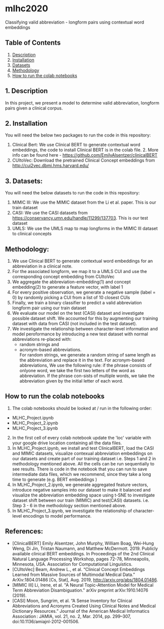 # mlhc2020
Classifying valid abbreviation - longform pairs using contextual word embeddings

## Table of Contents
1. [ Description ](#desc)
2. [ Installation ](#install)
3. [ Datasets ](#data)
4. [ Methodology ](#method)
5. [ How to run the colab notebooks ](#run)

<a name="desc"></a>
## 1. Description
In this project, we present a model to determine valid abbreviation, longform pairs given a clinical corpus.

<a name="install"></a>
## 2. Installation
You will need the below two packages to run the code in this repository:
1. Clinical Bert: We use Clinical BERT to generate contextual word embeddings, the code to install Clinical BERT is in the colab file. 2. More info can be found here - https://github.com/EmilyAlsentzer/clinicalBERT
3. CUItoVec: Download the pretrained Clinical Concept embeddings from http://cui2vec.dbmi.hms.harvard.edu/ 

<a name="data"></a>
## 3. Datasets: ##
You will need the below datasets to run the code in this repository:
1. MIMIC III: We use the MIMIC dataset from the Li et al. paper. This is our train dataset
2. CASI: We use the CASI datasets from https://conservancy.umn.edu/handle/11299/137703. This is our test dataset
3. UMLS: We use the UMLS map to map longforms in the MIMIC III dataset to clinical concepts

<a name="method"></a>
## Methodology: ##
1. We use Clinical BERT to generate contextual word embeddings for an abbreviation in a clinical note.
2. For the associated longform, we map it to a UMLS CUI and use the corresponding concept embedding from CUItoVec
3. We aggregate the abbreviation-embedding(1) and concept embedding(2) to generate a feature vector, with label 1
4. For every positive observation, we generate a negative sample (label = 0) by randomly picking a CUI from a list of 10 closest CUIs
5. Finally, we train a binary classifier to predict a valid abbreviation longform pair using our train dataset
6. We evaluate our model on the test (CASI) dataset and investigate possible dataset shift. We accounted for this by  augmenting  our  training  dataset  with  data  from  CASI  (not  included  in  the  test dataset).
7. We investigate  the relationship between character-level information and model peroformance by introducing  a  new  test  dataset  with  normal  abbreviations  re-placed with:
   * random strings and 
   * acronym-based abbreviations.  
For random strings, we generate a random string of same length as the abbreviation and replace it in the text. For acronym-based abbreviations, We use the following rule:  if the phrase consists of onlyone  word,  we  take  the  first  two  letters  of  the  word  as  abbreviation.   If  the  phrase  con-sists of multiple words, we take the abbreviation given by the initial letter of each word.

<a name="run"></a>
## How to run the colab notebooks
1. The colab notebooks should be looked at / run in the following order:
  * MLHC_Project.ipynb
  * MLHC_Project_2.ipynb
  * MLHC_Project_3.ipynb
2. In the first cell of every colab notebook update the 'loc' variable with your google drive location containing all the data files.
3. In MLHC_Project.ipynb, we install and test ClinicalBERT, load the CASI and MIMIC datasets, visualize contexual abbreviation embeddings on our datasets and create part of our training dataset i.e. Steps 1 and 2 in methodology mentioned above. All the cells can be run sequentially to see results. There is code in the notebook that you can run to save intermediate data files, which we recommend, since they take a long time to generate (e.g. BERT embeddings )
4. In MLHC_Project_2.ipynb, we generate aggregated feature vectors, introduce negative samples into our dataset to make it balanced and visualize the abbreviation embedding space using t-SNE to investigate dataset shift between our train (MIMIC) and test(CASI) datasets. i.e. Step 3 - 6 in the methodology section mentioned above.
5. In MLHC_Project_3.ipynb, we investigate the relationship of character-level encodings to model performance.

## References: ##
* [ClinicalBERT] Emily Alsentzer, John Murphy, William Boag, Wei-Hung Weng, Di Jin, Tristan Naumann, and Matthew McDermott. 2019. Publicly available clinical BERT embeddings. In Proceedings of the 2nd Clinical Natural Language Processing Workshop, pages 72-78, Minneapolis, Minnesota, USA. Association for Computational Linguistics.
* [CUItoVec] Beam, Andrew L., et al. “Clinical Concept Embeddings Learned from Massive Sources of Multimodal Medical Data.” ArXiv:1804.01486 [Cs, Stat], Aug. 2019, http://arxiv.org/abs/1804.01486.
* [MIMIC III] Li, Irene, et al. "A Neural Topic-Attention Model for Medical Term Abbreviation Disambiguation." arXiv preprint arXiv:1910.14076 (2019).
* [CASI] Moon, Sungrim, et al. “A Sense Inventory for Clinical Abbreviations and Acronyms Created Using Clinical Notes and Medical Dictionary Resources.” Journal of the American Medical Informatics Association : JAMIA, vol. 21, no. 2, Mar. 2014, pp. 299–307, doi:10.1136/amiajnl-2012-001506.




